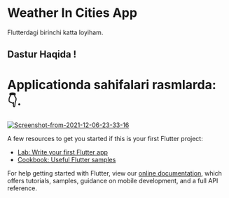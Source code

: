 # Weather In Cities App

Flutterdagi birinchi katta loyiham.

## Dastur Haqida ! 
# Applicationda sahifalari rasmlarda: 👇.
<a href="https://ibb.co/7zz8fDL"><img src="https://i.ibb.co/599t03w/Screenshot-from-2021-12-06-23-33-16.png" alt="Screenshot-from-2021-12-06-23-33-16" border="0"></a>





A few resources to get you started if this is your first Flutter project:

- [Lab: Write your first Flutter app](https://flutter.dev/docs/get-started/codelab)
- [Cookbook: Useful Flutter samples](https://flutter.dev/docs/cookbook)

For help getting started with Flutter, view our
[online documentation](https://flutter.dev/docs), which offers tutorials,
samples, guidance on mobile development, and a full API reference.



